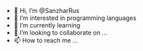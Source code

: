 - 👋 Hi, I’m @SanzharRus
- 👀 I’m interested in programming languages
- 🌱 I’m currently learning 
- 💞️ I’m looking to collaborate on ...
- 📫 How to reach me ...

<!---
SanzharRus/SanzharRus is a ✨ special ✨ repository because its `README.md` (this file) appears on your GitHub profile.
You can click the Preview link to take a look at your changes.
--->
